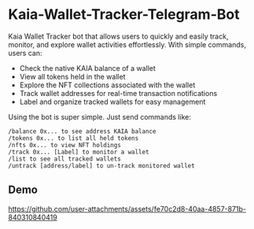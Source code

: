 # Kaia-Wallet-Tracker-Telegram-Bot

Kaia Wallet Tracker bot that allows users to quickly and easily track, monitor, and explore wallet activities effortlessly. With simple commands, users can:

- Check the native KAIA balance of a wallet
- View all tokens held in the wallet
- Explore the NFT collections associated with the wallet
- Track wallet addresses for real-time transaction notifications
- Label and organize tracked wallets for easy management


Using the bot is super simple. Just send commands like:
```
/balance 0x... to see address KAIA balance
/tokens 0x... to list all held tokens
/nfts 0x... to view NFT holdings
/track 0x... [Label] to monitor a wallet
/list to see all tracked wallets
/untrack [address/label] to un-track monitored wallet
```

## Demo 


https://github.com/user-attachments/assets/fe70c2d8-40aa-4857-871b-840310840419

